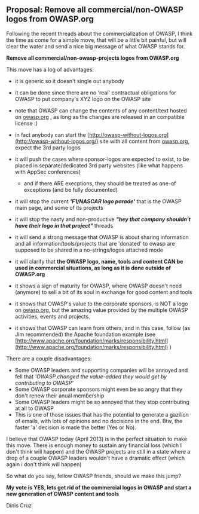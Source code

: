 ##  Proposal: Remove all commercial/non-OWASP logos from OWASP.org 

Following the recent threads about the commercialization of OWASP, I think the time as come for a simple move, that will be a little bit painful, but will clear the water and send a nice big message of what OWASP stands for.  


  


**Remove all commercial/non-owasp-projects logos from OWASP.org**  


This move has a log of advantages:

  * it is generic so it doesn't single out anybody
  * it can be done since there are no 'real' contractual obligations for OWASP to put company's XYZ logo on the OWASP site 

  * note that OWASP can change the contents of any content/text hosted on [owasp.org](http://owasp.org/) , as long as the changes are released in an compatible license :)
  * in fact anybody can start the [http://owasp-without-logos.org](http://owasp-without-logos.org/) site with all content from [owasp.org](http://owasp.org/), expect the 3rd party logos

* it will push the cases where sponsor-logos are expected to exist, to be placed in separate/dedicated 3rd party websites (like what happens with AppSec conferences)

  * and if there ARE execptions, they should be treated as one-of exceptions (and be fully documented)

* it will stop the current **_'F1/NASCAR logo parade'_** that is the OWASP main page, and some of its projects
* it will stop the nasty and non-productive **_"hey that company shouldn't have their logo in that project"_** threads
* it will send a strong message that OWASP is about sharing information and all information/tools/projects that are 'donated' to owasp are supposed to be shared in a no-strings/logos attached mode
* it will clarify that **the OWASP logo, name, tools and content CAN be used in commercial situations, as long as it is done outside of OWASP.org**
* it shows a sign of maturity for OWASP, where OWASP doesn't need (anymore) to sell a bit of its soul in exchange for good content and tools
* it shows that OWASP's value to the corporate sponsors, is NOT a logo on [owasp.org](http://owasp.org/), but the amazing value provided by the multiple OWASP activities, events and projects.
* it shows that OWASP can learn from others, and in this case, follow (as Jim recommended) the Apache foundation example (see [http://www.apache.org/foundation/marks/responsibility.html](http://www.apache.org/foundation/marks/responsibility.html) )

There are a couple disadvantages:

  * Some OWASP leaders and supporting companies will be annoyed and fell that _'OWASP changed the value-added they would get by contributing to OWASP'_
  * Some OWASP corporate sponsors might even be so angry that they don't renew their anual membership
  * Some OWASP leaders might be so annoyed that they stop contributing at all to OWASP
  * This is one of those issues that has the potential to generate a gazilion of emails, with lots of opinions and no decisions in the end. Btw, the faster 'a' decision is made the better (Yes or No). 

I believe that OWASP today (April 2013) is in the perfect situation to make this move. There is enough money to sustain any financial loss (which I don't think will happen) and the OWASP projects are still in a state where a drop of a couple OWASP leaders wouldn't have a dramatic effect (which again i don't think will happen)

  


So what do you say, fellow OWASP friends, should we make this jump?

  


**My vote is YES, lets get rid of the commercial logos in OWASP and start a new generation of OWASP content and tools**

  


Dinis Cruz

